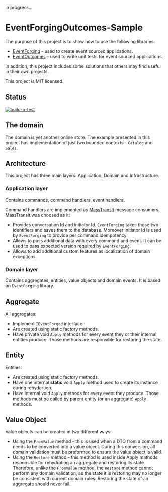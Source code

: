 in progress...

# EventForgingOutcomes-Sample
The purpose of this project is to show how to use the following libraries:
- [EventForging](https://github.com/piotr07da/EventForging) - used to create event sourced applications.
- [EventOutcomes](https://github.com/piotr07da/EventOutcomes) - used to write unit tests for event sourced applications.

In addition, this project includes some solutions that others may find useful in their own projects.

This project is MIT licensed.

## Status
[![build-n-test](https://github.com/piotr07da/EventForgingOutcomes-Sample/actions/workflows/build-n-test.yml/badge.svg)](https://github.com/piotr07da/EventForgingOutcomes-Sample/actions/workflows/build-n-test.yml)

## The domain
The domain is yet another online store. The example presented in this project has implementation of just two bounded contexts - `Catalog` and `Sales`.



## Architecture
This project has three main layers: Application, Domain and Infrastructure.

### Application layer
Contains commands, command handlers, event handlers.

Command handlers are implemented as [MassTransit](https://masstransit.io/) message consumers. MassTransit was choosed as it:
- Provides conversation Id and initiator Id. `EventForging` takes those two identifiers and saves them to the database. Moreover initiator Id is used by `EventForging` to provide per command idempotency.
- Allows to pass additional data with every command and event. It can be used to pass expected version required by `EventForging`.
- Allows to add additional custom features as localization of domain exceptions.

### Domain layer
Contains aggregates, entities, value objects and domain events. It is based on `EventForging` library.

## Aggregate
All aggregates:
- Implement `IEventForged` interface.
- Are created using static factory methods.
- Have private void `Apply` methods for every event they or their internal entities produce. Those methods are responsible for restoring the state.

## Entity
Entities:
- Are created using static factory methods.
- Have one internal **static** void `Apply` method used to create its instance during rehydartion.
- Have internal void `Apply` methods for every event they produce. Those methods must be called by parent entity (or an aggregate) `Apply` methods.

## Value Object
Value objects can be created in two different ways:
- Using the `FromValue` method - this is used when a DTO from a command needs to be converted into a value object. During this conversion, all domain validation must be preformed to ensure the value object is valid.
- Using the `Restore` method - this method is used inside Apply mathods responsible for rehydrating an aggregate and restoring its state. Therefore, unlike the `FromValue` method, the `Restore` method cannot perform any domain validation, as the state it is restoring may no longer be consistent with current domain rules. Restoring the state of an aggregate should never fail.

